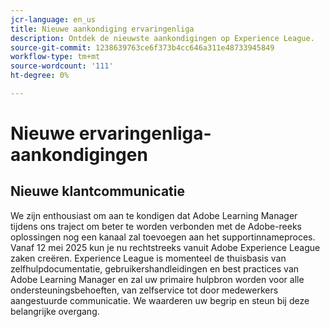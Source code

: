 ```yaml
---
jcr-language: en_us
title: Nieuwe aankondiging ervaringenliga
description: Ontdek de nieuwste aankondigingen op Experience League.
source-git-commit: 1238639763ce6f373b4cc646a311e48733945849
workflow-type: tm+mt
source-wordcount: '111'
ht-degree: 0%

---
```



# Nieuwe ervaringenliga-aankondigingen

## Nieuwe klantcommunicatie

We zijn enthousiast om aan te kondigen dat Adobe Learning Manager tijdens ons traject om beter te worden verbonden met de Adobe-reeks oplossingen nog een kanaal zal toevoegen aan het supportinnameproces. Vanaf 12 mei 2025 kun je nu rechtstreeks vanuit Adobe Experience League zaken creëren. Experience League is momenteel de thuisbasis van zelfhulpdocumentatie, gebruikershandleidingen en best practices van Adobe Learning Manager en zal uw primaire hulpbron worden voor alle ondersteuningsbehoeften, van zelfservice tot door medewerkers aangestuurde communicatie. We waarderen uw begrip en steun bij deze belangrijke overgang.
